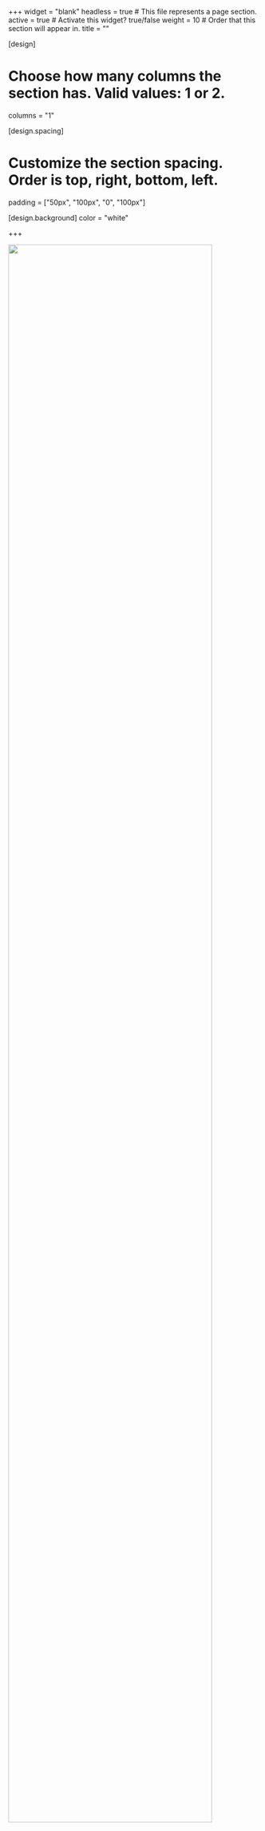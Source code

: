 +++
widget = "blank"
headless = true  # This file represents a page section.
active = true  # Activate this widget? true/false
weight = 10  # Order that this section will appear in.
title = ""

[design]
  # Choose how many columns the section has. Valid values: 1 or 2.
  columns = "1"

[design.spacing]
  # Customize the section spacing. Order is top, right, bottom, left.
  padding = ["50px", "100px", "0", "100px"]

[design.background]
  color = "white"

+++

<html>
  <div class="row align-items-flex-start">
    <div class="col-12 col-md-4">
      <img src="featured.gif" width=90%>
    </div>
    <div class="col-12 col-md-8 order-first">
      <h1 class="mb-3 mt-2">行为识别</h1>
      <p class="mb-0 mt-0">
        &emsp;&emsp;行为识别是指根据从包含行为的视频序列中提取特征进行分类，该技术可以应用到很多领域，比如视频分析，智能监控和人机交互等等。当前使用的模型主要分为2D CNN 和3D CNN 两大类，但是他们各有优缺点。3D CNN可以实现高的准确率，却是要以巨大的计算成本为代价。2D CNN 虽然计算成本小，但是却损失了准确率。因此，当前的主要挑战是找到一种高效且有效的算法，可以从视频中提取出有代表性的特征。针对面临的问题，我们团队在这个领域探索了多年，提出了很多模型和方法，包括CNN，线性动态系统，树模型图匹配，图卷积网络等等。</p>
    </div>
  </div>
</html>

</br>

## 相关论文
<html>
  <div class="row align-items-flex-start">
    <div class="col-12 col-md-4 order-first mt-3">
      <img src="sta.png" width=100%>
    </div>
    <div class="col-12 col-md-8">
      <h4 class="mb-0 mt-3">
        <a href="/zh/publication/yang-2020-sta">STA-CNN: Convolutional spatial-temporal attention learning for action recognition [TIP2020]</a>
      </h4>
        卷积神经网络在图像目标识别方面取得了出色的成就。但是，与传统的用于识别视频中动作的方法相比，卷积神经网络的改进并不是那么重要，因为原始视频通常比静态图像具有更多的冗余或不相关信息。在本文中，我们提出了一种时空注意力卷积神经网络（STA-CNN），该网络选择区分性时间段并自动关注信息量大的空间区域。 STA-CNN模型将时间注意机制和空间注意机制合并到统一的卷积网络中，以识别视频中的动作。新颖的“时间注意机制”会自动从冗长且嘈杂的视频中挖掘出具有区别性的时间段。空间注意机制首先利用光流特征中的瞬时运动信息来定位运动显著区域，然后通过带有全局平均池化层的辅助分类损失对其进行训练，以专注于视频帧中的区分性非运动区域。 STA-CNN模型在两个最具挑战性的数据集UCF-101（95.8%）和HMDB-51（71.5%）上实现了最先进的性能。
    </div>
  </div>
</html>

<html>
  <div class="row align-items-flex-start mb-4 mt-3">
    <div class="col-12 col-md-4 order-first">
      <img src="interaction.png" width=100%>
    </div>
    <div class="col-12 col-md-8">
      <h4 class="mb-0 mt-0">
        <a href="/zh/publication/du-2018-interaction">Interaction-aware spatio-temporal pyramid attention networks for action classification [ECCV2018]</a>
      </h4>
        深度卷积神经网络得到的特征图中，相邻空间位置的局部通道特征由于感受野重叠导致往往具有很高的相关性。自注意机制模型通常通过每个局部特征内部元素的加权和（或其他函数）来计算其权重得分，然后利用此权重加权所有局部特征获取关键特征。但是此权重的计算没有考虑局部特征之间的相互作用，尽管它们具有很高的相关性。本文提出一种新的基于交互感知的注意力神经网络，借鉴PCA的思想来指导注意力模型的学习，将PCA算法转换成损失函数实现交互感知的注意机制。另外，利用深度网络中不同层捕获的不同尺度的特征图构造一个空间金字塔，利用多尺度信息来计算每个局部通道特征更精确的注意力分数。基于交互感知的空间金字塔注意力模型不受其输入特征图数量的限制，可以扩展到兼容任意数量输入图像的时空版本。
    </div>
  </div>
</html>

<html>
  <div class="row align-items-flex-start mb-4 mt-3">
    <div class="col-12 col-md-4 order-first">
      <img src="hierarchical.png" width=100%>
    </div>
    <div class="col-12 col-md-8">
      <h4 class="mb-0 mt-0">
        <a href="/zh/publication/du-2018-hierarchical">Hierarchical nonlinear orthogonal adaptive-subspace self-organizing map based feature extraction for human action recognition [AAAI2018]</a>
      </h4>
        特征提取是行为识别任务中的关键步骤。手工设计的特征往往因为其固定的形式而受到限制，而深度学习特征虽然更有效，但需要大规模的标签数据进行训练。在本文中，我们提出了一种新的分层非线性正交自适应-子空间自组织映射(NOASSOM)，可以在无监督的情况下从数据中自适应地学习有效的特征。NOASSOM是在自适应子空间自组织映射(ASSOM)的基础上扩展而来的，ASSOM只处理线性数据，并通过标记数据进行监督训练。首先，我们在ASSOM中增加非线性正交映射层，使得NOASSOM能够处理非线性输入数据，并且避免了用核方法定义非线性正交映射的具体形式。其次，我们对ASSOM的损失函数进行了修改，使每个输入样本都被单独用来训练模型。在这种方式下，NOASSOM可以在无需监督的情况下有效地从数据中学习统计模式。第三，我们提出了一个分层的NOASSOM，以提取更多的代表性特征。最后，我们应用所提出的分层NOASSOM有效地描述轨迹周围的外观和运动信息用于行为识别。
    </div>
  </div>
</html>

<html>
  <div class="row align-items-flex-start mb-4 mt-3">
    <div class="col-12 col-md-4 order-first">
      <img src="graph.png" width=100%>
    </div>
    <div class="col-12 col-md-8">
      <h4 class="mb-0 mt-0">
        <a href="/zh/publication/wang-2016-graph">Graph based skeleton motion representation and similarity measurement for action recognition [ECCV2016]</a>
      </h4>
        目前三维人体行为表示无法有效的保留不同行为内部独特的时空特征，且对深度采集设备所采集的数据鲁棒性不强。对于行为相似性的度量，目前存在的方法又缺乏一定的语义性，且不能刻画不同行为内部特征之间的关系。针对以上问题，我们提出了一种基于图结构的人体行为表示模型，并且进一步提出了一种基于子图分解的图结构相似性度量方式。在构建人体行为表示时，我们首先对每个关节点的轨迹进行预处理，然后将其分段，每个片段是一个子行为在特定时空域下的抽象。由于对轨迹的预处理，这些片段对噪声是鲁棒的。由于图可以很好的刻画数据之间的结构关系，我们将每个行为建模为一个时空图。图的顶点表示一个子行为，图的边描述了它们的时空关系，一个子图代表一个行为片段，因此我们的行为表示具有一定的语义性。基于此，我们进一步提出了一种基于子图分解的图核。图首先被分解为不同的子结构群，通过度量不同子结构群的相似性，我们度量了图的相似性，而子结构群的相似性度量，对应行为片段的相似性度量，所以我们的图核同样具有一定的语义性。
    </div>
  </div>
</html>

<html>
  <div class="row align-items-flex-start mb-4 mt-3">
    <div class="col-12 col-md-4 order-first">
      <img src="multi.png" width=100%>
    </div>
    <div class="col-12 col-md-8">
      <h4 class="mb-0 mt-0">
        <a href="/zh/publication/yang-2015-multi">Multi-feature max-margin hierarchical Bayesian model for action recognition [CVPR2015]</a>
      </h4>
        本文提出了一种用于动作识别的多特征最大边距层次贝叶斯模型（M^3 HBM）。与现有的方法将表示和分类分离成两个步骤不同，M^3 HBM通过将分层生成模型(HGM)和判别性最大余量分类器结合在一个统一的贝叶斯框架中，共同学习一个高级表示。具体来说，HGM被提出用于表示动作的分布，这些分布是由多个特征模式学习的，并在不同的类中共享。在识别方面，我们采用吉布斯分类器来最小化基于最大边际原则的预期损失函数，并将分类器作为M^3 HBM的正则化项，在学习STPs的同时对分类器参数进行贝叶斯估计。此外，我们还应用了多任务学习，从多个特征模态中学习不同类的模型。对于测试视频，我们通过推理获得表征，并通过学习的吉布斯分类器进行动作识别。对于学习和推理过程，我们推导出一个高效的吉布斯采样算法来解决提出的M^3 HBM。我们在多个数据集上进行了大量的实验，证明了我们的方法在动作识别方面的表示和分类能力。
    </div>
  </div>
</html>

<html>
  <div class="row align-items-flex-start mb-4 mt-3">
    <div class="col-12 col-md-4 order-first">
      <img src="learning.png" width=100%>
    </div>
    <div class="col-12 col-md-8">
      <h4 class="mb-0 mt-0">
        <a href="/zh/publication/luo-2014-learning">Learning human actions by combining global dynamics and local appearance [TPAMI2014]</a>
      </h4>
        在本文中，我们通过结合全局时序动态特征和局部视觉时空表观特征来解决人体动作识别的问题。为此，在全局时间维度上，我们提出用鲁棒线性动力学系统（LDSs）对运动信息进行建模并将模型参数作为运动描述子。由于LDSs处于一个非欧几里得空间中并且描述子是非矢量形式的，我们提出了一个基于平移不变子空间角度的距离来衡量LDSs之间的相似性。在局部视觉维度上，我们沿着密集采样的特征点轨迹构建时空立方体，并使用定向梯度直方图（HOG）来描述它们。运动序列之间的距离是用词包框架中的Chi-Squared直方图距离计算出来的。最后我们结合全局动态距离和局部视觉距离，使用最大余量距离学习方法进行分类。我们在五个短视频数据集以及三个长视频数据集上评估了我们的方法。我们的方法展示出与目前最先进的方法相比具有竞争力的结果。
    </div>
  </div>
</html>

</br>

## 项目
<html>
  <div class="row align-items-flex-start">
    <div class="col-12 col-md-4 order-first mt-4">
      <img src="p1.png" width=100%>
    </div>
    <div class="col-12 col-md-8">
      <h4 class="mb-0 mt-4">
        基于多任务稀疏学习的视频行为理解
      </h4>
        现有的视频行为理解主要集中在行为分类和识别上，对于行为检测特别是预测的研究相对较少。本团队将视频行为理解的研究从单纯的行为识别扩展到对行为进行识别的同时实现检测和预测；从分割好的仅包含一种行为的短视频提升到包含多人多种行为的复杂长视频的研究；从离线的分类处理到在线的检测预测处理；从理论研究为主要目标发展到越来越关注在实际中的应用价值。研究了底层特征提取、中层视频行为表示、高层行为检测、预测，实现了基于多任务稀疏学习的行为理解。
    </div>
  </div>
</html>

<html>
  <div class="row align-items-flex-start">
    <div class="col-12 col-md-4 order-first mt-4">
      <img src="p2.png" width=100%>
    </div>
    <div class="col-12 col-md-8">
      <h4 class="mb-0 mt-4">
        基于RGB-D视频的多模态人体行为识别
      </h4>
        随着深度采集设备的出现和普及，基于RGB-D数据的行为识别正在成为计算机视觉领域的一个新的研究热点。本团队针对RGB、深度、骨骼三种模态展开基于多模态的人体行为识别研究。实现了层级自适应子空间自组织神经网络的RGB视频行为识别、基于R变换与高效3D卷积神经网络结合的深度视频行为识别、基于交互感知注意力图卷积神经网络的骨骼视频行为识别、基于多样性子网络动态集成的多模态融合行为识别等方法及相关应用。相比RGB单一模态，多模态融合促进了行为识别性能的大幅度提高，带来更广阔的应用空间。
    </div>
  </div>
</html>

<html>
  <div class="row align-items-flex-start">
    <div class="col-12 col-md-4 order-first mt-4">
      <img src="p3.png" width=100%>
    </div>
    <div class="col-12 col-md-8">
      <h4 class="mb-0 mt-4">
        美图短视频实时分类挑战赛
      </h4>
        本团队与美图公司合作，建立了一个短视频数据集（MTSVRC数据集）。该数据集共有100,000个视频，其中训练集有50,000个视频，验证集和测试集分别有25,000个视频，以短视频为主，长度约为5 - 15s。数据集包含50个分类，视频类别包括舞蹈、唱歌、手工、健身等热门短视频类型，除了包含与人相关的一些行为类别，还有一些风景，宠物等类别。2018年5月，本团队基于此数据集，联合美图公司、中国模式识别与计算机视觉学术会议（PRCV2018）共同举办了PRCV2018“美图短视频实时分类挑战赛”。不同于以往只关注分类精度的比赛，本竞赛综合考察“算法准确率”和“实时分类”两个方面，将运行时间作为重要指标参与评估，将促进视频分类算法在工业界的应用。
    </div>
  </div>
</html>

<html>
  <div class="row align-items-flex-start">
    <div class="col-12 col-md-4 mb-4 mt-4 order-first">
      <video src="demo.mp4" width="" height="" controls="controls"></video>
    </div>
    <div class="col-12 col-md-8">
      <h4 class="mb-3 mt-4">
        <a href="/zh/subpage/p2-1">实验室动物行为分析</a>
      </h4>
      <ul>
        <li>实验室动物行为的观察和分析广泛用于神经科学和药理学研究。大鼠和小鼠是常见的动物模型，可用于研究遗传变异，药物治疗，光遗传学刺激和其他干预措施的行为影响。</li>
        <li>人工观察记录的成本高昂：实验人员能够同时关注的目标有限，难以长时间连续工作，在动作记录的精确性上也很难保证。</li>
        <li>自动化检测、定位与分类评估系统可以有效突破上述限制：任意数量目标同时观察，7*24小时连续记录，精确到分秒捕捉全时段动物行为的变化。</li>
        <li>适配不同的实验环境和动物类型，从小动物（鼠）到大动物（猴），从单目标到群体目标，实时捕捉并输出分析结果。</li>
      </ul>
    </div>
  </div>
</html>
